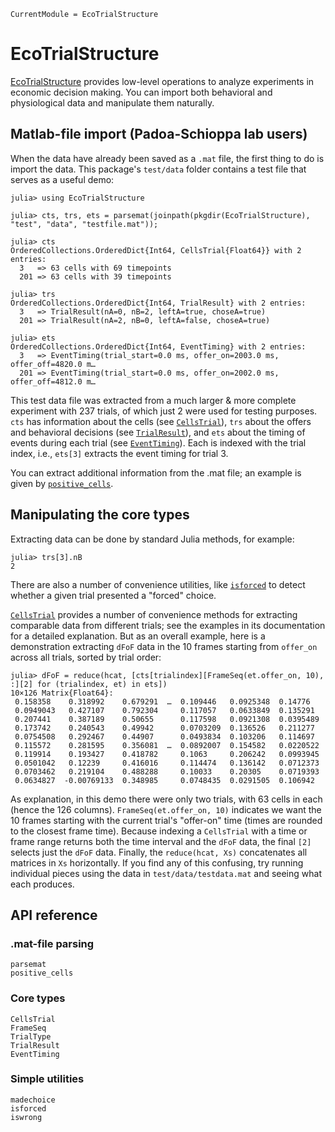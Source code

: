 ```@meta
CurrentModule = EcoTrialStructure
```

# EcoTrialStructure

[EcoTrialStructure](https://github.com/HolyLab/EcoTrialStructure.jl) provides low-level operations to analyze experiments
in economic decision making. You can import both behavioral and physiological data and manipulate them naturally.

## Matlab-file import (Padoa-Schioppa lab users)

When the data have already been saved as a `.mat` file, the first thing to do is import the data.
This package's `test/data` folder contains a test file that serves as a useful demo:

```jldoctest matdemo
julia> using EcoTrialStructure

julia> cts, trs, ets = parsemat(joinpath(pkgdir(EcoTrialStructure), "test", "data", "testfile.mat"));

julia> cts
OrderedCollections.OrderedDict{Int64, CellsTrial{Float64}} with 2 entries:
  3   => 63 cells with 69 timepoints
  201 => 63 cells with 39 timepoints

julia> trs
OrderedCollections.OrderedDict{Int64, TrialResult} with 2 entries:
  3   => TrialResult(nA=0, nB=2, leftA=true, choseA=true)
  201 => TrialResult(nA=2, nB=0, leftA=false, choseA=true)

julia> ets
OrderedCollections.OrderedDict{Int64, EventTiming} with 2 entries:
  3   => EventTiming(trial_start=0.0 ms, offer_on=2003.0 ms, offer_off=4820.0 m…
  201 => EventTiming(trial_start=0.0 ms, offer_on=2002.0 ms, offer_off=4812.0 m…
```

This test data file was extracted from a much larger & more complete experiment with 237 trials, of which just 2 were used for testing purposes.
`cts` has information about the cells (see [`CellsTrial`](@ref)), `trs` about the offers and behavioral decisions (see [`TrialResult`](@ref)), and `ets` about the timing of events during each trial (see [`EventTiming`](@ref)).
Each is indexed with the trial index, i.e., `ets[3]` extracts the event timing for trial 3.

You can extract additional information from the .mat file; an example is given by [`positive_cells`](@ref).

## Manipulating the core types

Extracting data can be done by standard Julia methods, for example:

```jldoctest matdemo
julia> trs[3].nB
2
```

There are also a number of convenience utilities, like [`isforced`](@ref) to detect whether a given trial presented a "forced" choice.

[`CellsTrial`](@ref) provides a number of convenience methods for extracting comparable data from different trials; see the examples in its documentation for a detailed explanation. But as an overall example, here is a demonstration extracting `dFoF` data in the 10 frames starting from `offer_on` across all trials, sorted by trial order:

```jldoctest matdemo
julia> dFoF = reduce(hcat, [cts[trialindex][FrameSeq(et.offer_on, 10), :][2] for (trialindex, et) in ets])
10×126 Matrix{Float64}:
 0.158358    0.318992    0.679291  …  0.109446   0.0925348  0.14776
 0.0949043   0.427107    0.792304     0.117057   0.0633849  0.135291
 0.207441    0.387189    0.50655      0.117598   0.0921308  0.0395489
 0.173742    0.240543    0.49942      0.0703209  0.136526   0.211277
 0.0754508   0.292467    0.44907      0.0493834  0.103206   0.114697
 0.115572    0.281595    0.356081  …  0.0892007  0.154582   0.0220522
 0.119914    0.193427    0.418782     0.1063     0.206242   0.0993945
 0.0501042   0.12239     0.416016     0.114474   0.136142   0.0712373
 0.0703462   0.219104    0.488288     0.10033    0.20305    0.0719393
 0.0634827  -0.00769133  0.348985     0.0748435  0.0291505  0.106942
```

As explanation, in this demo there were only two trials, with 63 cells in each (hence the 126 columns).
`FrameSeq(et.offer_on, 10)` indicates we want the 10 frames starting with the current trial's "offer-on" time (times are
rounded to the closest frame time).  Because indexing a `CellsTrial` with a time or frame range returns both the time interval and the `dFoF` data, the final `[2]` selects just the `dFoF` data. Finally, the `reduce(hcat, Xs)` concatenates all matrices
in `Xs` horizontally. If you find any of this confusing, try running individual pieces using the data in `test/data/testdata.mat` and seeing what each produces.

## API reference

### .mat-file parsing

```@docs
parsemat
positive_cells
```

### Core types

```@docs
CellsTrial
FrameSeq
TrialType
TrialResult
EventTiming
```

### Simple utilities

```@docs
madechoice
isforced
iswrong
```
